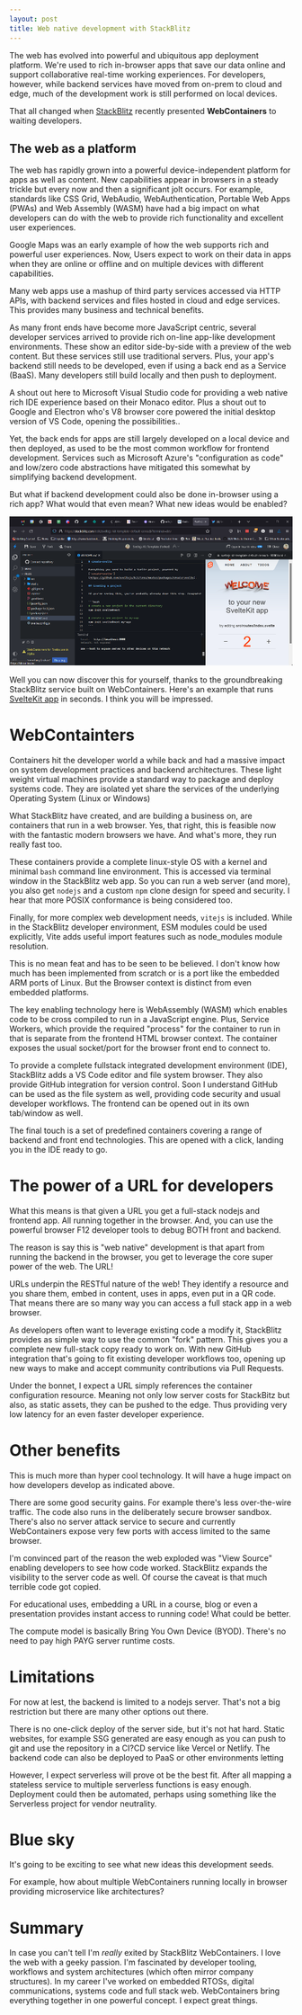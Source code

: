 ```yaml
---
layout: post
title: Web native development with StackBlitz
---
```


<div class="message">The web has evolved into powerful and ubiquitous app deployment platform. We're used to rich in-browser apps that save our data online and support collaborative real-time working experiences. For developers, however, while backend services have moved from on-prem to cloud and edge, much of the development work is still performed on local devices.

That all changed when <a href="https://stackblitz.com/">StackBlitz</a> recently presented <strong>WebContainers</strong> to waiting developers. </div>

## The web as a platform

The web has rapidly grown into a powerful device-independent platform for apps as well as content. New capabilities appear in browsers in a steady trickle but every now and then a significant jolt occurs. For example, standards like CSS Grid, WebAudio, WebAuthentication, Portable Web Apps (PWAs) and Web Assembly (WASM) have had a big impact on what developers can do with the web to provide rich functionality and excellent user experiences.

Google Maps was an early example of how the web supports rich and powerful user experiences. Now, Users expect to work on their data in apps when they are online or offline and on multiple devices with different capabilities.

Many web apps use a mashup of third party services accessed via HTTP APIs, with backend services and files hosted in cloud and edge services. This provides many business and technical benefits.

As many front ends have become more JavaScript centric, several developer services arrived to provide rich on-line app-like development environments. These show an editor side-by-side with a preview of the web content. But these services still use traditional servers. Plus, your app's backend still needs to be developed, even if using a back end as a Service (BaaS). Many developers still build locally and then push to deployment.

A shout out here to Microsoft Visual Studio code for providing a web native rich IDE experience based on their Monaco editor. Plus a shout out to Google and Electron who's V8 browser core powered the initial desktop version of VS Code, opening the possibilities..

Yet, the back ends for apps are still largely developed on a local device and then deployed, as used to be the most common workflow for frontend development. Services such as Microsoft Azure's "configuration as code" and low/zero code abstractions have mitigated this somewhat by simplifying backend development.

But what if backend development could also be done in-browser using a rich app? What would that even mean? What new ideas would be enabled?

![A web browser showing files, terminal and preview](public/stackblitz.png "A full stack app running in a web browser")

Well you can now discover this for yourself, thanks to the groundbreaking StackBlitz service built on WebContainers. Here's an example that runs  [SvelteKit app](https://stackblitz.com/edit/sveltejs-kit-template-default-cemscb?terminal=dev) in seconds. I think you will be impressed.

# WebContainters

Containers hit the developer world a while back and had a massive impact on system development practices and backend architectures. These light weight virtual machines provide a standard way to package and deploy systems code. They are isolated yet share the services of the underlying Operating System (Linux or Windows)

What StackBlitz have created, and are building a business on, are containers that run in a web browser. Yes, that right, this is feasible now with the fantastic modern browsers we have. And what's more, they run really fast too.

These containers provide a complete linux-style OS with a kernel and minimal `bash` command line environment. This is accessed via terminal window in the StackBlitz web app. So you can run a web server (and more), you also get `nodejs` and a custom `npm` clone design for speed and security. I hear that more POSIX conformance is being considered too.

Finally, for more complex web development needs, `vitejs` is included. While in the StackBlitz developer environment, ESM modules could be used explicitly, Vite adds useful import features such as node_modules module resolution.

This is no mean feat and has to be seen to be believed. I don't know how much has been implemented from scratch or is a port like the embedded ARM ports of Linux. But the Browser context is distinct from even embedded platforms.

The key enabling technology here is WebAssembly (WASM) which enables code to be cross compiled to run in a JavaScript engine. Plus, Service Workers, which provide the required "process" for the container to run in that is separate from the frontend HTML browser context. The container exposes the usual socket/port for the browser front end to connect to.

To provide a complete fullstack integrated development environment (IDE), StackBlitz adds a VS Code editor and file system browser. They also provide GitHub integration for version control. Soon I understand GitHub can be used as the file system as well, providing code security and usual developer workflows. The frontend can be opened out in its own tab/window as well.

The final touch is a set of predefined containers covering a range of backend and front end technologies. This are opened with a click, landing you in the IDE ready to go.
# The power of a URL for developers

What this means is that given a URL you get a full-stack nodejs and frontend app. All running together in the browser. And, you can use the powerful browser F12 developer tools to debug BOTH front and backend.

The reason is say this is "web native" development is that apart from running the backend in the browser, you get to leverage the core super power of the web. The URL!

URLs underpin the RESTful nature of the web! They identify a resource and you share them, embed in content, uses in apps, even put in a QR code. That means there are so many way you can access a full stack app in a web browser.

As developers often want to leverage existing code a modify it, StackBlitz provides as simple way to use the common "fork" pattern. This gives you a complete new full-stack copy ready to work on. With new GitHub integration that's going to fit existing developer workflows too, opening up new ways to make and accept community contributions via Pull Requests.

Under the bonnet, I expect a URL simply references the container configuration resource. Meaning not only low server costs for StackBitz but also, as static assets, they can be pushed to the edge. Thus providing very low latency for an even faster developer experience.

# Other benefits

This is much more than hyper cool technology. It will have a huge impact on how developers develop as indicated above.

There are some good security gains. For example there's less over-the-wire traffic. The code also runs in the deliberately secure browser sandbox. There's also no server attack service to secure and currently WebContainers expose very few ports with access limited to the same browser.

I'm convinced part of the reason the web exploded was "View Source" enabling developers to see how code worked. StackBlitz expands the visibility to the server code as well. Of course the caveat is that much terrible code got copied.

For educational uses, embedding a URL in a course, blog or even a presentation provides instant access to running code! What could be better.

The compute model is basically Bring You Own Device (BYOD). There's no need to pay high PAYG server runtime costs.

# Limitations

For now at lest, the backend is limited to a nodejs server. That's not a big restriction but there are many other options out there.

There is no one-click deploy of the server side, but it's not hat hard. Static websites, for example SSG generated are easy enough as you can push to git and use the repository in a CI?CD service like Vercel or Netlify. The backend code can also be deployed to PaaS or other environments letting

However, I expect serverless will prove ot be the best fit. After all mapping a stateless service to multiple serverless functions is easy enough. Deployment could then be automated, perhaps using something like the Serverless project for vendor neutrality.

# Blue sky

It's going to be exciting to see what new ideas this development seeds.

For example, how about multiple WebContainers running locally in browser providing microservice like architectures?

# Summary

In case you can't tell I'm *really* exited by StackBlitz WebContainers. I love the web with a geeky passion. I'm fascinated by developer tooling, workflows and system architectures (which often mirror company structures). In my career I've worked on embedded RTOSs, digital communications, systems code and full stack web. WebContainers bring everything together in one powerful concept. I expect great things.
